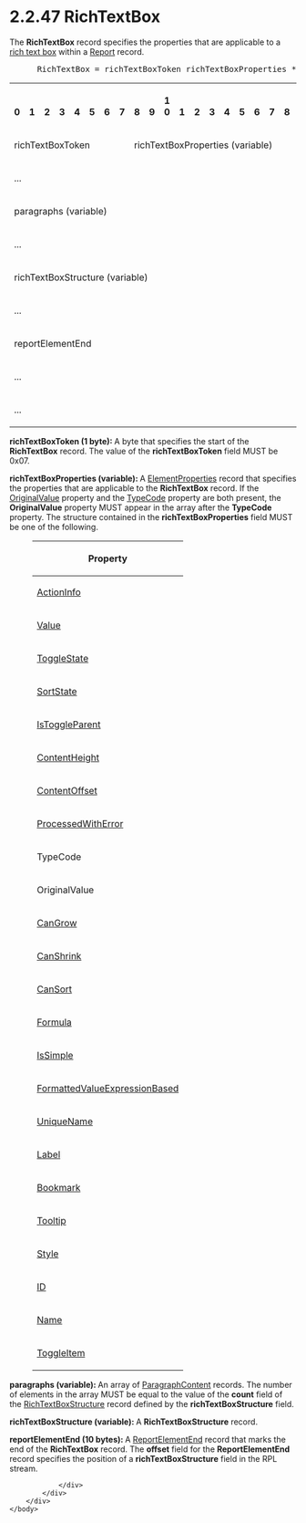 <html dir="LTR" xmlns:mshelp="http://msdn.microsoft.com/mshelp" xmlns:ddue="http://ddue.schemas.microsoft.com/authoring/2003/5" xmlns:xlink="http://www.w3.org/1999/xlink" xmlns:tool="http://www.microsoft.com/tooltip">
    <head>
        <meta http-equiv="Content-Type" content="text/html; CHARSET=utf-8"></meta>
        <meta name="save" content="history"></meta>
        <title>2.2.47 RichTextBox</title>
        <xml>
            <mshelp:toctitle title="2.2.47 RichTextBox"></mshelp:toctitle>
            <mshelp:rltitle title="[MS-RPL]: RichTextBox"></mshelp:rltitle>
            <mshelp:keyword index="A" term="e1999254-e8d4-4998-8ef5-00e0991ab9c7"></mshelp:keyword>
            <mshelp:attr name="DCSext.ContentType" value="open specification"></mshelp:attr>
            <mshelp:attr name="AssetID" value="e1999254-e8d4-4998-8ef5-00e0991ab9c7"></mshelp:attr>
            <mshelp:attr name="TopicType" value="kbRef"></mshelp:attr>
            <mshelp:attr name="DCSext.Title" value="[MS-RPL]: RichTextBox" />
        </xml>
    </head>
    <body>
        <div id="header">
            <h1 class="heading">2.2.47 RichTextBox</h1>
        </div>
        <div id="mainSection">
            <div id="mainBody">
                <div id="allHistory" class="saveHistory"></div>
                <div id="sectionSection0" class="section" name="collapseableSection">
                    

<p>The <b>RichTextBox</b> record specifies the properties that
are applicable to a <a href="75ae48f7-746b-4b41-919c-6699fa28b3ef.html#gt_f53158b4-0392-468f-9395-7aaa06944e5b">rich
text box</a> within a <a href="4be143af-2e99-41c5-894d-01902ed98673.html">Report</a>
record.           </p>

<dl>
<dd>
<div><pre> RichTextBox = richTextBoxToken richTextBoxProperties *ParagraphContent RichTextBoxStructure ReportElementEnd
</pre></div>
</dd></dl>

<table>
 <tr>
  <th><p><br>0</p></th>
  <th><p><br>1</p></th>
  <th><p><br>2</p></th>
  <th><p><br>3</p></th>
  <th><p><br>4</p></th>
  <th><p><br>5</p></th>
  <th><p><br>6</p></th>
  <th><p><br>7</p></th>
  <th><p><br>8</p></th>
  <th><p><br>9</p></th>
  <th><p>1<br>0</p></th>
  <th><p><br>1</p></th>
  <th><p><br>2</p></th>
  <th><p><br>3</p></th>
  <th><p><br>4</p></th>
  <th><p><br>5</p></th>
  <th><p><br>6</p></th>
  <th><p><br>7</p></th>
  <th><p><br>8</p></th>
  <th><p><br>9</p></th>
  <th><p>2<br>0</p></th>
  <th><p><br>1</p></th>
  <th><p><br>2</p></th>
  <th><p><br>3</p></th>
  <th><p><br>4</p></th>
  <th><p><br>5</p></th>
  <th><p><br>6</p></th>
  <th><p><br>7</p></th>
  <th><p><br>8</p></th>
  <th><p><br>9</p></th>
  <th><p>3<br>0</p></th>
  <th><p><br>1</p></th>
 </tr>
 <tr>
  <td colspan="8">
  <p>richTextBoxToken</p>
  </td>
  <td colspan="24">
  <p>richTextBoxProperties
  (variable)</p>
  </td>
 </tr>
 <tr>
  <td colspan="32">
  <p>...</p>
  </td>
 </tr>
 <tr>
  <td colspan="32">
  <p>paragraphs
  (variable)</p>
  </td>
 </tr>
 <tr>
  <td colspan="32">
  <p>...</p>
  </td>
 </tr>
 <tr>
  <td colspan="32">
  <p>richTextBoxStructure
  (variable)</p>
  </td>
 </tr>
 <tr>
  <td colspan="32">
  <p>...</p>
  </td>
 </tr>
 <tr>
  <td colspan="32">
  <p>reportElementEnd</p>
  </td>
 </tr>
 <tr>
  <td colspan="32">
  <p>...</p>
  </td>
 </tr>
 <tr>
  <td colspan="16">
  <p>...</p>
  </td>
  
 </tr>
</table>

<p><b>richTextBoxToken (1 byte): </b>A byte that
specifies the start of the <b>RichTextBox</b> record. The value of the <b>richTextBoxToken</b>
field MUST be 0x07.</p>

<p><b>richTextBoxProperties (variable): </b>A <a href="d7f6cef2-01c6-4562-a4a0-5f205d79963e.html">ElementProperties</a> record
that specifies the properties that are applicable to the <b>RichTextBox</b>
record. If the <a href="50e2d7e4-3987-43c5-9b07-91ae5d4ebfe6.html">OriginalValue</a>
property and the <a href="2033ee0a-00cc-4616-8fdf-e1b3fc070069.html">TypeCode</a>
property are both present, the <b>OriginalValue</b> property MUST appear in the
array after the <b>TypeCode</b> property. The structure contained in the <b>richTextBoxProperties</b>
field MUST be one of the following.</p>

<dl>
<dd>
<table>
 <thead>
  <tr>
   <th>
   <p>Property</p>
   </th>
  </tr>
 </thead>
 <tr>
  <td>
  <p><a href="3fb876eb-004e-429a-b723-0244f15ea27c.html">ActionInfo</a></p>
  </td>
 </tr>
 <tr>
  <td>
  <p><a href="3f7eea86-e226-47e0-bcc0-0b71b90172e1.html">Value</a></p>
  </td>
 </tr>
 <tr>
  <td>
  <p><a href="d728211e-bf81-4fc1-9938-119b741689b6.html">ToggleState</a></p>
  </td>
 </tr>
 <tr>
  <td>
  <p><a href="2bc8e003-d725-457c-9b54-84912252d98a.html">SortState</a></p>
  </td>
 </tr>
 <tr>
  <td>
  <p><a href="e474faf9-2be5-44c3-9bf6-76ab12309d9f.html">IsToggleParent</a></p>
  </td>
 </tr>
 <tr>
  <td>
  <p><a href="d3beb818-1132-4cc6-a96b-50ac45bb2a07.html">ContentHeight</a></p>
  </td>
 </tr>
 <tr>
  <td>
  <p><a href="28bc13f3-9e30-4d77-8b73-2ed2843f1012.html">ContentOffset</a></p>
  </td>
 </tr>
 <tr>
  <td>
  <p><a href="b98627ed-202b-42ab-ad85-e676fe6757e2.html">ProcessedWithError</a></p>
  </td>
 </tr>
 <tr>
  <td>
  <p>TypeCode</p>
  </td>
 </tr>
 <tr>
  <td>
  <p>OriginalValue</p>
  </td>
 </tr>
 <tr>
  <td>
  <p><a href="4a5d3db4-5291-4394-9d17-9f45ece1b7f8.html">CanGrow</a></p>
  </td>
 </tr>
 <tr>
  <td>
  <p><a href="92f833d5-8678-4028-ad87-fd8a97b3ba12.html">CanShrink</a></p>
  </td>
 </tr>
 <tr>
  <td>
  <p><a href="73f35879-8190-41ab-9941-e8d185beff71.html">CanSort</a></p>
  </td>
 </tr>
 <tr>
  <td>
  <p><a href="f400b13f-a0d4-4621-a3bc-6c41f5e7dda6.html">Formula</a></p>
  </td>
 </tr>
 <tr>
  <td>
  <p><a href="1f7d292a-0408-41fd-85c9-4b52b879b14e.html">IsSimple</a></p>
  </td>
 </tr>
 <tr>
  <td>
  <p><a href="a6b04ecb-0cfc-4e30-a766-d6684258fe4c.html">FormattedValueExpressionBased</a></p>
  </td>
 </tr>
 <tr>
  <td>
  <p><a href="b754f19b-363f-4318-9d61-6daef05397ea.html">UniqueName</a></p>
  </td>
 </tr>
 <tr>
  <td>
  <p><a href="07e6d2f5-45d1-415f-b4d0-ed2de8bd7801.html">Label</a></p>
  </td>
 </tr>
 <tr>
  <td>
  <p><a href="4bcb32fe-6fca-461b-ab82-909174314629.html">Bookmark</a></p>
  </td>
 </tr>
 <tr>
  <td>
  <p><a href="700fe509-80a0-41c1-aedd-451cd43a9c1d.html">Tooltip</a></p>
  </td>
 </tr>
 <tr>
  <td>
  <p><a href="04bf25a1-2f43-4acf-b9eb-b9fa2dc45202.html">Style</a></p>
  </td>
 </tr>
 <tr>
  <td>
  <p><a href="cefdcebd-7703-4ba3-a8f1-ba3681283bf7.html">ID</a></p>
  </td>
 </tr>
 <tr>
  <td>
  <p><a href="62a0694f-142f-4b75-be82-c15aff6e535b.html">Name</a></p>
  </td>
 </tr>
 <tr>
  <td>
  <p><a href="77b85c3e-ef13-47bc-86ca-f9f82b1c7451.html">ToggleItem</a></p>
  </td>
 </tr>
</table>
</dd></dl>

<p><b>paragraphs (variable): </b>An array of <a href="52643085-70bd-4d89-b49c-2f2b79081f42.html">ParagraphContent</a> records.
The number of elements in the array MUST be equal to the value of the <b>count</b>
field of the <a href="800c12ad-faf4-4cd5-af80-940af5c9ed1d.html">RichTextBoxStructure</a>
record defined by the <b>richTextBoxStructure</b> field.</p>

<p><b>richTextBoxStructure (variable): </b>A <b>RichTextBoxStructure</b>
record.</p>

<p><b>reportElementEnd (10 bytes): </b>A <a href="75f1a870-2f17-4806-b286-e67c7239e103.html">ReportElementEnd</a> record
that marks the end of the <b>RichTextBox</b> record. The <b>offset</b> field
for the <b>ReportElementEnd</b> record specifies the position of a <b>richTextBoxStructure</b>
field in the RPL stream.</p>


                </div>
            </div>
        </div>
    </body>
</html>